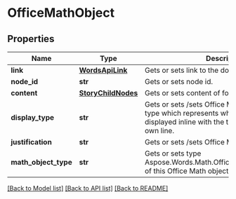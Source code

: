 # OfficeMathObject

## Properties
Name | Type | Description | Notes
------------ | ------------- | ------------- | -------------
**link** | [**WordsApiLink**](WordsApiLink.md) | Gets or sets link to the document. | [optional] 
**node_id** | **str** | Gets or sets node id. | [optional] 
**content** | [**StoryChildNodes**](StoryChildNodes.md) | Gets or sets content of footnote. | [optional] 
**display_type** | **str** | Gets or sets /sets Office Math display format type which represents whether an equation is displayed inline with the text or displayed on its own line. | [optional] 
**justification** | **str** | Gets or sets /sets Office Math justification. | [optional] 
**math_object_type** | **str** | Gets or sets type Aspose.Words.Math.OfficeMath.MathObjectType of this Office Math object. | [optional] 

[[Back to Model list]](../README.md#documentation-for-models) [[Back to API list]](../README.md#documentation-for-api-endpoints) [[Back to README]](../README.md)


